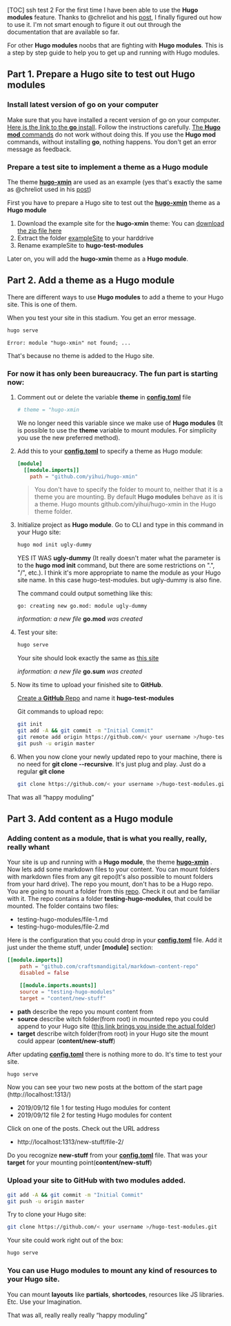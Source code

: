 [TOC]
ssh test 2
For the first time I have been able to use the **Hugo modules** feature. Thanks to @chreliot and his [post](https://discourse.gohugo.io/t/how-to-add-a-theme-using-modules-for-beginners/20665), I finally figured out how to use it. I'm not smart enough to figure it out out through the documentation that are available so far.

For other **Hugo modules** noobs that are fighting with **Hugo modules**. This is a step by step guide to help you to get up and running with Hugo modules. 

## Part 1. Prepare a Hugo site to test out Hugo modules
### Install latest version of go on your computer

Make sure that you have installed a recent version of go on your computer. [Here is the link to the **go** install](https://golang.org/dl/). Follow the instructions carefully. [The **Hugo mod** commands](https://gohugo.io/commands/hugo_mod/) do not work without doing this. If you use the **Hugo mod** commands, without installing **go**, nothing happens. You don't get an error message as feedback.

### Prepare a test site to implement a theme as a Hugo module

The theme **[hugo-xmin](http://github.com/yihui/hugo-xmin)** are used as an example (yes that's exactly the same as @chreliot used in his [post](https://discourse.gohugo.io/t/how-to-add-a-theme-using-modules-for-beginners/20665))

First you have to prepare a Hugo site to test out the **[hugo-xmin](http://github.com/yihui/hugo-xmin)** theme as a **Hugo module**

1. Download the example site for the **hugo-xmin** theme:
You can [download the zip file here](https://github.com/yihui/hugo-xmin/archive/master.zip)
2. Extract the folder [exampleSite](https://github.com/yihui/hugo-xmin/tree/master/exampleSite) to your harddrive
3. Rename exampleSite to **hugo-test-modules**

Later on, you will add the **hugo-xmin** theme as a **Hugo module**.

## Part 2. Add a theme as a Hugo module

There are different ways to use **Hugo modules** to add a theme to your Hugo site. This is one of them.

When you test your site in this stadium. You get an error message.

```bash
hugo serve
```
`Error: module "hugo-xmin" not found; ...`

That's because no theme is added to the Hugo site.

### For now it has only been bureaucracy. The fun part is starting now:

1. Comment out or delete the variable **theme** in **[config.toml](https://github.com/craftsmandigital/dummy/blob/master/config.toml)** file

   ```toml
   # theme = "hugo-xmin
   ```
   We no longer need this variable since we make use of **Hugo modules** (It is possible to use the **theme** variable to mount modules. For simplicity you use the new preferred method).

   

1. Add this to your **[config.toml](https://github.com/craftsmandigital/craftsmandigital/blob/master/config.toml)** to specify a theme as Hugo module:
   ```toml
   [module]
     [[module.imports]]
       path = "github.com/yihui/hugo-xmin"
   ```
   
   > You don't have to specify the folder to mount to, neither that it is a theme you are mounting. By default **Hugo modules** behave as it is a theme. Hugo mounts github.com/yihui/hugo-xmin in the Hugo theme folder.
   
1. Initialize project as **Hugo module**. Go to CLI and type in this command in your Hugo site:
   ```bash
   hugo mod init ugly-dummy
   ```
   YES IT WAS **ugly-dummy** (It really doesn't mater what the parameter is to the **hugo mod init** command, but there are some restrictions on ".", "/", etc.). I think it's more appropriate to name the module as your Hugo site name. In this case hugo-test-modules. but ugly-dummy is also fine.
   
   The command could output something like this:
   
   `go: creating new go.mod: module ugly-dummy`

   *information: a new file* **go.mod** *was created*
   
1. Test your site:
   ```bash
   hugo serve
   ```
   
   Your site should look exactly the same as [this site](https://xmin.yihui.name/)
   
   *information: a new file* **go.sum** *was created*

1. Now its time to upload your finished site to **GitHub**. 
   
   [Create a **GitHub** Repo](https://github.com/new) and name it **hugo-test-modules**
   
   Git commands to upload repo:

   ```bash
   git init
   git add -A && git commit -m "Initial Commit"
   git remote add origin https://github.com/< your username >/hugo-test-modules.git
   git push -u origin master
   ```
   
1. When you now clone your newly updated repo to your machine, there is no need for **git clone --recursive**. It's just plug and play. Just do a regular **git clone**
   ```bash
   git clone https://github.com/< your username >/hugo-test-modules.git
   ```


That was all “happy moduling”

## Part 3. Add content as a Hugo module
### Adding content as a module, that is what you really, really, really whant

Your site is up and running with a **Hugo module**, the theme **[hugo-xmin](http://github.com/yihui/hugo-xmin)** . Now lets add some markdown files to your content. You can mount folders with markdown files from any git repo(It's also possible to mount folders from your hard drive). The repo you mount, don't has to be a Hugo repo. You are going to mount a folder from this [repo](https://github.com/craftsmandigital/markdown-content-repo). Check it out and be familiar with it. The repo contains a folder **testing-hugo-modules**, that could be mounted. The folder contains two files:

* testing-hugo-modules/file-1.md
* testing-hugo-modules/file-2.md

Here is the configuration that you could drop in your **[config.toml](https://github.com/craftsmandigital/dummy/blob/master/config.toml)**  file. Add it just under the theme stuff, under **[module]** section:
```toml
[[module.imports]]
    path = "github.com/craftsmandigital/markdown-content-repo"
    disabled = false

    [[module.imports.mounts]]
    source = "testing-hugo-modules"
    target = "content/new-stuff"
```
* **path** describe the repo you mount content from
* **source** describe witch folder(from root) in mounted repo you could append to your Hugo site ([this link brings you inside the actual folder](https://github.com/craftsmandigital/markdown-content-repo/tree/master/testing-hugo-modules))
* **target** describe witch folder(from root) in your Hugo site the mount could appear (**content/new-stuff**)

After updating **[config.toml](https://github.com/craftsmandigital/craftsmandigital/blob/master/config.toml)** there is nothing more to do. It's time to test your site.
```bash
hugo serve
```
Now you can see your two new posts at the bottom of the start page (http://localhost:1313/)
* 2019/09/12 file 1 for testing Hugo modules for content
* 2019/09/12 file 2 for testing Hugo modules for content

Click on one of the posts. Check out the URL address
* http://localhost:1313/new-stuff/file-2/

Do you recognize **new-stuff** from your **[config.toml](https://github.com/craftsmandigital/dummy/blob/master/config.toml)** file. That was your **target** for your mounting point(**content/new-stuff**)

### Upload your site to GitHub with two modules added.

```bash
git add -A && git commit -m "Initial Commit"
git push -u origin master
```

Try to clone your Hugo site:

```bash
git clone https://github.com/< your username >/hugo-test-modules.git
```

Your site could work right out of the box:

```bash
hugo serve
```

### You can use Hugo modules to mount any kind of resources to your Hugo site. 

You can mount **layouts** like **partials**, **shortcodes**, resources like JS libraries. Etc. Use your Imagination.

That was all, really really really “happy moduling”